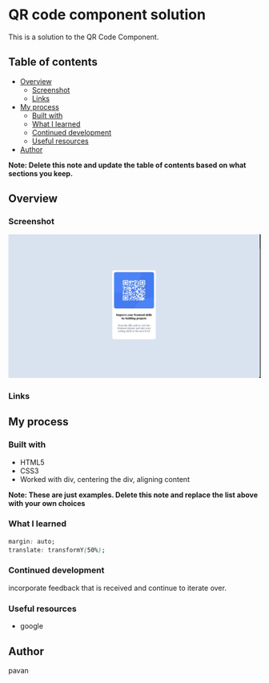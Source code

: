 # QR code component solution

This is a solution to the QR Code Component. 

## Table of contents

- [Overview](#overview)
  - [Screenshot](#screenshot)
  - [Links](#links)
- [My process](#my-process)
  - [Built with](#built-with)
  - [What I learned](#what-i-learned)
  - [Continued development](#continued-development)
  - [Useful resources](#useful-resources)
- [Author](#author)


**Note: Delete this note and update the table of contents based on what sections you keep.**

## Overview

### Screenshot

![](./screenshot.jpg)

### Links

## My process

### Built with

- HTML5
- CSS3
- Worked with div, centering the div, aligning content

**Note: These are just examples. Delete this note and replace the list above with your own choices**

### What I learned

```css
margin: auto;
translate: transformY(50%);
```

### Continued development

incorporate feedback that is received and continue to iterate over.


### Useful resources

- google


## Author

pavan
